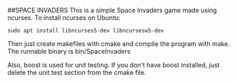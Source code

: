##SPACE INVADERS
This is a simple Space Invaders game made using ncurses.
To install ncurses on Ubuntu:
```
sudo apt install libncurses5-dev libncursesw5-dev
```
Then just create makefiles with cmake and compile the program with make.
The runnable binary is bin/SpaceInvaders

Also, boost is used for unit testing. If you don't have boost installed, just delete the unit test section from the cmake file.
